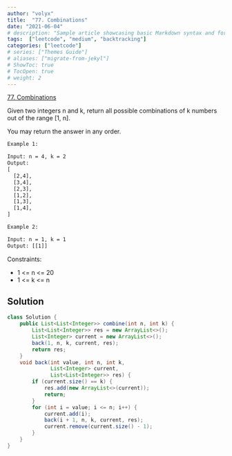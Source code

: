 ```yaml
---
author: "volyx"
title:  "77. Combinations"
date: "2021-06-04"
# description: "Sample article showcasing basic Markdown syntax and formatting for HTML elements."
tags:  ["leetcode", "medium", "backtracking"]
categories: ["leetcode"]
# series: ["Themes Guide"]
# aliases: ["migrate-from-jekyl"]
# ShowToc: true
# TocOpen: true
# weight: 2
---
```


[77. Combinations](https://leetcode.com/problems/combinations)

Given two integers n and k, return all possible combinations of k numbers out of the range [1, n].

You may return the answer in any order.

```txt
Example 1:

Input: n = 4, k = 2
Output:
[
  [2,4],
  [3,4],
  [2,3],
  [1,2],
  [1,3],
  [1,4],
]

Example 2:

Input: n = 1, k = 1
Output: [[1]]
```

Constraints:

- 1 <= n <= 20
- 1 <= k <= n

## Solution

```java
class Solution {
    public List<List<Integer>> combine(int n, int k) {
        List<List<Integer>> res = new ArrayList<>();
        List<Integer> current = new ArrayList<>();
        back(1, n, k, current, res);
        return res;
    }
    void back(int value, int n, int k,
              List<Integer> current, 
              List<List<Integer>> res) {
        if (current.size() == k) {
            res.add(new ArrayList<>(current));
            return;
        }
        for (int i = value; i <= n; i++) {
            current.add(i);
            back(i + 1, n, k, current, res);
            current.remove(current.size() - 1);
        }
    }
}
```
